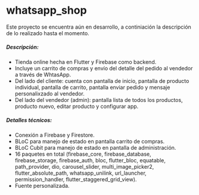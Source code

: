 # whatsapp_shop
Este proyecto se encuentra aún en desarrollo, a continiación la descripción de lo realizado hasta el momento.

##### Descripción:
- Tienda online hecha en Flutter y Firebase como backend.
- Incluye un carrito de compras y envío del detalle del pedido al vendedor a través de WhtasApp.
- Del lado del cliente: cuenta con pantalla de inicio, pantalla de producto individual, pantalla de carrito, pantalla enviar pedido y mensaje personalixzado al vendedor.
- Del lado del vendedor (admin): pantalla lista de todos los productos, producto nuevo, editar producto y configurar app.

##### Detalles técnicos:
- Conexión a Firebase y Firestore.
- BLoC para manejo de estado en pantalla carrito de compras.
- BLoC Cubit para manejo de estado en pantalla de administración.
- 16 paquetes en total (firebase_core, firebase_database, firebase_storage, firebase_auth, bloc, flutter_bloc, equatable, path_provider, dio, carousel_slider, multi_image_picker2, flutter_absolute_path, whatsapp_unilink, url_launcher, permission_handler, flutter_staggered_grid_view).
- Fuente personalizada.
